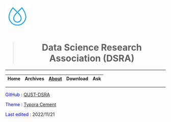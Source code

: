 ![DSRA](src/1.png)

>   <center><h1>
>       Data Science Research Association (DSRA)
>       </h1></center>

---





| Home | Archives | [About](About/About.html) | Download | Ask  |
| :--: | :------: | :---: | :------: | :--: |







---

<font color='blue'>GitHub</font> : [QUST-DSRA](https://github.com/QUST-DSRA)

<font color='blue'>Theme</font> : [Typora Cement](https://theme.typora.io/theme/Cement/)

<font color='blue'>Last edited</font> : 2022/11/21

